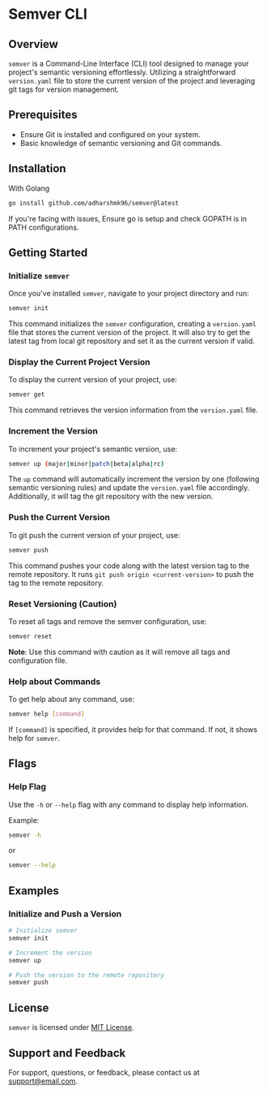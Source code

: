 # Semver CLI

## Overview

`semver` is a Command-Line Interface (CLI) tool designed to manage your project's semantic versioning effortlessly. Utilizing a straightforward `version.yaml` file to store the current version of the project and leveraging git tags for version management.

## Prerequisites
- Ensure Git is installed and configured on your system.
- Basic knowledge of semantic versioning and Git commands.

## Installation

With Golang

```bash
go install github.com/adharshmk96/semver@latest
```

If you're facing with issues, Ensure go is setup and check GOPATH is in PATH configurations.

## Getting Started

### Initialize `semver`

Once you've installed `semver`, navigate to your project directory and run:

```bash
semver init
```

This command initializes the `semver` configuration, creating a `version.yaml` file that stores the current version of the project.
It will also try to get the latest tag from local git repository and set it as the current version if valid.

### Display the Current Project Version

To display the current version of your project, use:

```bash
semver get
```

This command retrieves the version information from the `version.yaml` file.

### Increment the Version

To increment your project's semantic version, use:

```bash
semver up (major|minor|patch|beta|alpha|rc)
```

The `up` command will automatically increment the version by one (following semantic versioning rules) and update the `version.yaml` file accordingly. Additionally, it will tag the git repository with the new version.

### Push the Current Version

To git push the current version of your project, use:

```bash
semver push
```

This command pushes your code along with the latest version tag to the remote repository. It runs `git push origin <current-version>` to push the tag to the remote repository.

### Reset Versioning (Caution)

To reset all tags and remove the semver configuration, use:

```bash
semver reset
```

**Note**: Use this command with caution as it will remove all tags and configuration file.

### Help about Commands

To get help about any command, use:

```bash
semver help [command]
```

If `[command]` is specified, it provides help for that command. If not, it shows help for `semver`.


## Flags

### Help Flag

Use the `-h` or `--help` flag with any command to display help information.

Example:

```bash
semver -h
```
or

```bash
semver --help
```

## Examples

### Initialize and Push a Version

```bash
# Initialize semver
semver init

# Increment the version
semver up

# Push the version to the remote repository
semver push
```


## License

`semver` is licensed under [MIT License](#).

## Support and Feedback

For support, questions, or feedback, please contact us at [support@email.com](mailto:dev@adharsh.com).
